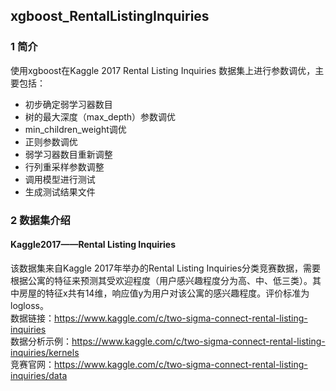 ﻿## xgboost_RentalListingInquiries

### 1 简介  
使用xgboost在Kaggle 2017 Rental Listing Inquiries 数据集上进行参数调优，主要包括：  
- 初步确定弱学习器数目  
- 树的最大深度（max_depth）参数调优  
- min_children_weight调优  
- 正则参数调优  
- 弱学习器数目重新调整  
- 行列重采样参数调整  
- 调用模型进行测试  
- 生成测试结果文件  
  
### 2 数据集介绍  
#### Kaggle2017——Rental Listing Inquiries     
该数据集来自Kaggle 2017年举办的Rental Listing Inquiries分类竞赛数据，需要根据公寓的特征来预测其受欢迎程度（用户感兴趣程度分为高、中、低三类）。其中房屋的特征x共有14维，响应值y为用户对该公寓的感兴趣程度。评价标准为logloss。  
数据链接：https://www.kaggle.com/c/two-sigma-connect-rental-listing-inquiries  
数据分析示例：https://www.kaggle.com/c/two-sigma-connect-rental-listing-inquiries/kernels  
竞赛官网：https://www.kaggle.com/c/two-sigma-connect-rental-listing-inquiries/data   
